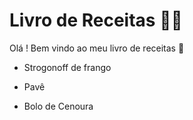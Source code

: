 #  Livro de Receitas  :man_cook:

Olá ! Bem vindo ao meu livro de receitas :wave:

- Strogonoff de frango 

- Pavê

- Bolo de Cenoura

  

